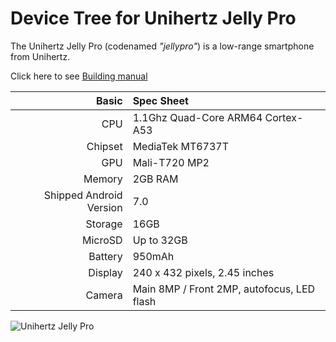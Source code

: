 Device Tree for Unihertz Jelly Pro
===========================================

The Unihertz Jelly Pro (codenamed _"jellypro"_) is a low-range smartphone from Unihertz.

Click here to see [Building manual](https://github.com/LineageOS-MediaTek/android_device_unihertz_jellypro/tree/cm-14.1/MANUAL.md)

Basic   | Spec Sheet
-------:|:-------------------------
CPU     | 1.1Ghz Quad-Core ARM64 Cortex-A53
Chipset | MediaTek MT6737T
GPU     | Mali-T720 MP2
Memory  | 2GB RAM
Shipped Android Version | 7.0
Storage | 16GB
MicroSD | Up to 32GB
Battery | 950mAh
Display | 240 x 432 pixels, 2.45 inches
Camera  | Main 8MP / Front 2MP, autofocus, LED flash

![Unihertz Jelly Pro](http://drop.ndtv.com/TECH/product_database/images/53201743032PM_635_jelly_db.jpeg "Unihertz Jelly Pro")




